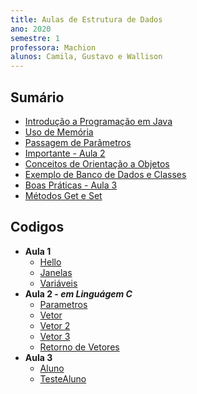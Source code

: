 ```yaml
---
title: Aulas de Estrutura de Dados
ano: 2020
semestre: 1
professora: Machion
alunos: Camila, Gustavo e Wallison
---
```


## Sumário
- [Introdução a Programação em Java](https://github.com/clcmoliveira/Aulas-ED/blob/master/Aula%2001/Anotacoes.md#introdução-a-programação-em-java)
- [Uso de Memória](https://github.com/clcmoliveira/Aulas-ED/blob/master/Aula%2002/Anotacoes.md#uso-da-memória)
- [Passagem de Parâmetros](https://github.com/clcmoliveira/Aulas-ED/blob/master/Aula%2002/Anotacoes.md#passagem-de-parâmetros)
- [Importante - Aula 2](https://github.com/clcmoliveira/Aulas-ED/blob/master/Aula%2002/Anotacoes.md#importante)
- [Conceitos de Orientação a Objetos](https://github.com/clcmoliveira/Aulas-ED/blob/master/Aula%2003/Anota%C3%A7%C3%B5es.md#conceitos-de-orientação-a-objetos)
- [Exemplo de Banco de Dados e Classes](https://github.com/clcmoliveira/Aulas-ED/blob/master/Aula%2003/Anota%C3%A7%C3%B5es.md#exemplo-de-banco-de-dados)
- [Boas Práticas - Aula 3](https://github.com/clcmoliveira/Aulas-ED/blob/master/Aula%2003/Anota%C3%A7%C3%B5es.md#boas-práticas)
- [Métodos Get e Set](https://github.com/clcmoliveira/Aulas-ED/blob/master/Aula%2003/Anota%C3%A7%C3%B5es.md#métodos-get-e-set)

## Codigos
- **Aula 1**
  - [Hello](https://github.com/clcmoliveira/Aulas-ED/blob/master/Aula%2001/Hello.java)
  - [Janelas](https://github.com/clcmoliveira/Aulas-ED/blob/master/Aula%2001/Janelas.java)
  - [Variáveis](https://github.com/clcmoliveira/Aulas-ED/blob/master/Aula%2001/Variaveis.java)
- **Aula 2 - *em Linguágem C***
  - [Parametros](https://github.com/clcmoliveira/Aulas-ED/blob/master/Aula%2002/parametros.c)
  - [Vetor](https://github.com/clcmoliveira/Aulas-ED/blob/master/Aula%2002/vetor.c)
  - [Vetor 2](https://github.com/clcmoliveira/Aulas-ED/blob/master/Aula%2002/vetor2.c)
  - [Vetor 3](https://github.com/clcmoliveira/Aulas-ED/blob/master/Aula%2002/vetor3.c)
  - [Retorno de Vetores](https://github.com/clcmoliveira/Aulas-ED/blob/master/Aula%2002/retorno_vetores.c)
- **Aula 3**
  - [Aluno](https://github.com/clcmoliveira/Aulas-ED/blob/master/Aula%2003/Aluno.java)
  - [TesteAluno](https://github.com/clcmoliveira/Aulas-ED/blob/master/Aula%2003/TesteAluno.java)
